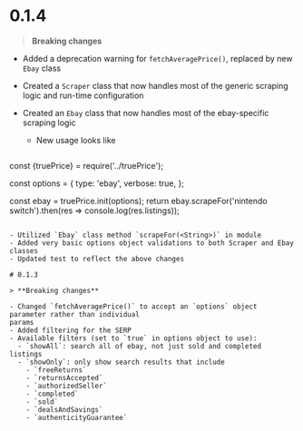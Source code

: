 # 0.1.4

> **Breaking changes**

- Added a deprecation warning for `fetchAveragePrice()`, replaced by new `Ebay` class
- Created a `Scraper` class that now handles most of the generic scraping logic and run-time configuration
- Created an `Ebay` class that now handles most of the ebay-specific scraping logic

  - New usage looks like

  ```javascript
const {truePrice} = require('../truePrice');

  const options = {
    type: 'ebay',
    verbose: true,
  };

  const ebay = truePrice.init(options);
  return ebay.scrapeFor('nintendo switch').then(res => console.log(res.listings));
  ```

- Utilized `Ebay` class method `scrapeFor(<String>)` in module
- Added very basic options object validations to both Scraper and Ebay classes
- Updated test to reflect the above changes

# 0.1.3

> **Breaking changes**

- Changed `fetchAveragePrice()` to accept an `options` object parameter rather than individual
  params
- Added filtering for the SERP
  - Available filters (set to `true` in options object to use):
    - `showAll`: search all of ebay, not just sold and completed listings
    - `showOnly`: only show search results that include
      - `freeReturns`
      - `returnsAccepted`
      - `authorizedSeller`
      - `completed`
      - `sold`
      - `dealsAndSavings`
      - `authenticityGuarantee`
